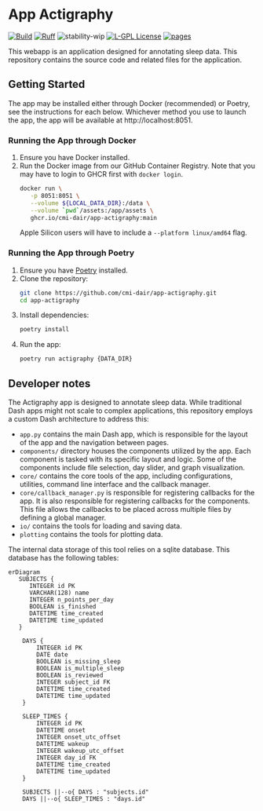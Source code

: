 # App Actigraphy

[![Build](https://github.com/cmi-dair/app-actigraphy/actions/workflows/test.yaml/badge.svg?branch=main)](https://github.com/cmi-dair/app-actigraphy/actions/workflows/test.yaml?query=branch%3Amain)
[![Ruff](https://img.shields.io/endpoint?url=https://raw.githubusercontent.com/astral-sh/ruff/main/assets/badge/v2.json)](https://github.com/astral-sh/ruff)
![stability-wip](https://img.shields.io/badge/stability-work_in_progress-lightgrey.svg)
[![L-GPL License](https://img.shields.io/badge/license-L--GPL-blue.svg)](https://github.com/cmi-dair/app-actigraphy/blob/main/LICENSE)
[![pages](https://img.shields.io/badge/api-docs-blue)](https://cmi-dair.github.io/app-actigraphy)

This webapp is an application designed for annotating sleep data. This repository contains the source code and related files for the application.

## Getting Started

The app may be installed either through Docker (recommended) or Poetry, see the instructions for each below. Whichever method you use to launch the app, the app will be available at http://localhost:8051.

### Running the App through Docker

1. Ensure you have Docker installed.
2. Run the Docker image from our GitHub Container Registry. Note that you may have to login to GHCR first with `docker login`.
   ```bash
   docker run \
      -p 8051:8051 \
      --volume ${LOCAL_DATA_DIR}:/data \
      --volume `pwd`/assets:/app/assets \
      ghcr.io/cmi-dair/app-actigraphy:main
   ```
   Apple Silicon users will have to include a `--platform linux/amd64` flag.

### Running the App through Poetry

1. Ensure you have [Poetry](https://python-poetry.org/docs/) installed.
2. Clone the repository:
   ```bash
   git clone https://github.com/cmi-dair/app-actigraphy.git
   cd app-actigraphy
   ```
3. Install dependencies:
   ```bash
   poetry install
   ```
4. Run the app:
   ```bash
   poetry run actigraphy {DATA_DIR}
   ```

## Developer notes

The Actigraphy app is designed to annotate sleep data. While traditional Dash apps might not scale to complex applications, this repository employs a custom Dash architecture to address this:

- `app.py` contains the main Dash app, which is responsible for the layout of the app and the navigation between pages.
- `components/` directory houses the components utilized by the app. Each component is tasked with its specific layout and logic. Some of the components include file selection, day slider, and graph visualization.
- `core/` contains the core tools of the app, including configurations, utilities, command line interface and the callback manager.
- `core/callback_manager.py` is responsible for registering callbacks for the app. It is also responsible for registering callbacks for the components. This file allows the callbacks to be placed across multiple files by defining a global manager.
- `io/` contains the tools for loading and saving data.
- `plotting` contains the tools for plotting data.

The internal data storage of this tool relies on a sqlite database. This database has the following tables:

```mermaid
erDiagram
   SUBJECTS {
      INTEGER id PK
      VARCHAR(128) name
      INTEGER n_points_per_day
      BOOLEAN is_finished
      DATETIME time_created
      DATETIME time_updated
   }

    DAYS {
        INTEGER id PK
        DATE date
        BOOLEAN is_missing_sleep
        BOOLEAN is_multiple_sleep
        BOOLEAN is_reviewed
        INTEGER subject_id FK
        DATETIME time_created
        DATETIME time_updated
    }

    SLEEP_TIMES {
        INTEGER id PK
        DATETIME onset
        INTEGER onset_utc_offset
        DATETIME wakeup
        INTEGER wakeup_utc_offset
        INTEGER day_id FK
        DATETIME time_created
        DATETIME time_updated
    }

    SUBJECTS ||--o{ DAYS : "subjects.id"
    DAYS ||--o{ SLEEP_TIMES : "days.id"
```
